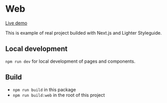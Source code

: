 # Web

[Live demo](https://next-lighter.lbx.sk)

This is example of real project builded with Next.js and Lighter Styleguide.

## Local development

`npm run dev` for local development of pages and components.

## Build

* `npm run build` in this package
* `npm run build:web` in the root of this project
